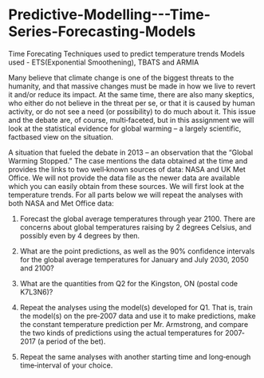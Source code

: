 # Predictive-Modelling---Time-Series-Forecasting-Models
Time Forecating Techniques used to predict temperature trends
Models used - ETS(Exponential Smoothening), TBATS and ARMIA

Many believe that climate change is one of the biggest threats to the humanity, and that massive changes
must be made in how we live to revert it and/or reduce its impact. At the same time, there are also many
skeptics, who either do not believe in the threat per se, or that it is caused by human activity, or do not
see a need (or possibility) to do much about it. This issue and the debate are, of course, multi‐faceted, but
in this assignment we will look at the statistical evidence for global warming – a largely scientific, factbased
view on the situation.

A situation that fueled the debate in 2013 – an observation that the “Global Warming Stopped.” The case mentions the data obtained
at the time and provides the links to two well‐known sources of data: NASA and UK Met Office. We will
not provide the data file as the newer data are available which you can easily obtain from these sources.
We will first look at the temperature trends. For all parts below we will repeat the analyses with both NASA and
Met Office data:
1) Forecast the global average temperatures through year 2100. There are concerns about global temperatures raising by 2 degrees Celsius, and possibly even by 4 degrees by then.
2) What are the point predictions, as well as the 90% confidence intervals for the global average temperatures for January and July 2030, 2050 and 2100?
3) What are the quantities from Q2 for the Kingston, ON (postal code K7L3N6)?

6) Repeat the analyses using the model(s) developed for Q1. That is, train the model(s) on the pre‐2007 data and use it to make predictions, make the constant temperature prediction per Mr. Armstrong, and compare the two kinds of predictions using the actual temperatures for 2007‐2017 (a period of the bet).
7) Repeat the same analyses with another starting time and long‐enough time‐interval of your choice.
